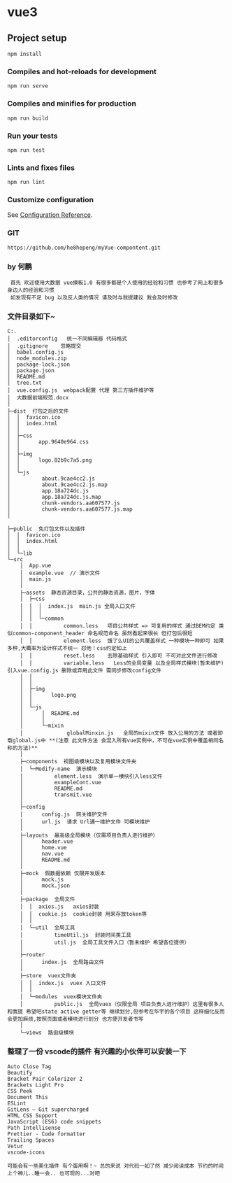 <!--
 * @Description: In User Settings Edit
 * @Author: your Hepeng
 * @Date: 2019-09-11 15:24:24
 * @LastEditTime: 2019-09-16 21:55:55
 * @LastEditors: Please set LastEditors
 -->
# vue3

## Project setup
```
npm install
```

### Compiles and hot-reloads for development
```
npm run serve
```

### Compiles and minifies for production
```
npm run build
```

### Run your tests
```
npm run test
```

### Lints and fixes files
```
npm run lint
```

### Customize configuration
See [Configuration Reference](https://cli.vuejs.org/config/).


### GIT
```
https://github.com/he8hepeng/myVue-compontent.git
```


### by 何鹏
```
 首先 欢迎使用大数据 vue摸板1.0 有很多都是个人使用的经验和习惯 也参考了网上和很多身边人的经验和习惯
 如发现有不足 bug 以及反人类的情况 请及时与我提建议 我会及时修改
```
### 文件目录如下~
```
C:.
│  .editorconfig   统一不同编辑器 代码格式
│  .gitignore    忽略提交
│  babel.config.js
│  node_modules.zip
│  package-lock.json
│  package.json
│  README.md
│  tree.txt
│  vue.config.js  webpack配置 代理 第三方插件维护等
│  大数据前端规范.docx
│  
├─dist  打包之后的文件
│  │  favicon.ico
│  │  index.html
│  │  
│  ├─css
│  │      app.9640e964.css
│  │      
│  ├─img
│  │      logo.82b9c7a5.png
│  │      
│  └─js
│          about.9cae4cc2.js
│          about.9cae4cc2.js.map
│          app.18a724dc.js
│          app.18a724dc.js.map
│          chunk-vendors.aa607577.js
│          chunk-vendors.aa607577.js.map
│          
  
├─public  免打包文件以及插件
│  │  favicon.ico
│  │  index.html
│  │  
│  └─lib
└─src
    │  App.vue
    │  example.vue  // 演示文件
    │  main.js
    │  
    ├─assets  静态资源目录，公共的静态资源，图片，字体
    │  ├─css
    │  │  │  index.js  main.js 全局入口文件
    │  │  │  
    │  │  └─common
    │  │          common.less   项目公共样式 => 可复用的样式 通过BEM约定 类似common-component_header 命名规范命名 虽然看起来很长 但打包后很短
    │  │          element.less  饿了么UI的公共覆盖样式 一种模块一种即可 如果多种,大概率为设计样式不统一 怼他！css约定如上
    │  │          reset.less    去除基础样式 引入即可 不可对此文件进行修改
    │  │          variable.less   Less的全局变量 以及全局样式模块(暂未维护) 引入vue.config.js 删除或弃用此文件 需同步修改config文件
    │  │
    │  │          
    │  ├─img
    │  │      logo.png
    │  │      
    │  └─js
    │      │  README.md
    │      │  
    │      └─mixin
    │              globalMinxin.js   全局的mixin文件 放入公用的方法 或者卸载global.js中 **(注意 此文件方法 会混入所有vue实例中，不可在vue实例中覆盖相同名称的方法)**
    │              
    ├─components  视图级模块以及复用模块文件夹
    │  └─Modify-name  演示模块
    │          element.less  演示单一模块引入less文件
    │          exampleCont.vue
    │          README.md
    │          transmit.vue
    │          
    ├─config
    │      config.js  网关维护文件
    │      url.js  请求 Url通一维护文件 可模块维护
    │      
    ├─layouts  最高级全局模块（仅需项目负责人进行维护）
    │      header.vue
    │      home.vue
    │      nav.vue
    │      README.md
    │      
    ├─mock  假数据依赖 仅限开发版本
    │      mock.js
    │      mock.json
    │      
    ├─package  全局文件
    │  │  axios.js   axios封装
    │  │  cookie.js  cookie封装 用来存放token等
    │  │  
    │  └─util  全局工具
    │          timeUtil.js  封装时间类工具
    │          util.js  全局工具文件入口（暂未维护 希望各位提供）
    │          
    ├─router
    │      index.js  全局路由文件
    │      
    ├─store  vuex文件夹
    │  │  index.js  vuex 入口文件
    │  │  
    │  └─modules  vuex模块文件夹
    │          public.js  全局vuex（仅限全局 项目负责人进行维护）这里有很多人和我提 希望吧state active getter等 继续划分,但参考在华宇的各个项目 这样细化反而会更加麻烦,按照页面或者模块进行划分 也方便开发者书写
    │          
    └─views  路由级模块
```
### 整理了一份 vscode的插件 有兴趣的小伙伴可以安装一下
```
Auto Close Tag
Beautify
Bracket Pair Colorizer 2
Brackets Light Pro
CSS Peek
Document This
ESLint
GitLens — Git supercharged
HTML CSS Support
JavaScript (ES6) code snippets
Path Intellisense
Prettier - Code formatter
Trailing Spaces
Vetur
vscode-icons

可能会有一些美化插件 有个蛋用啊！~ 总的来说 对代码一如了然 减少阅读成本 节约的时间 上个神儿..睡一会.. 也可观的...对吧
```